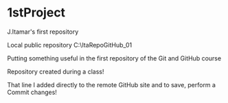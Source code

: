 # 1stProject
 J.Itamar's first repository

Local public repository C:\ItaRepoGitHub_01

Putting something useful in the first repository of the Git and GitHub course

Repository created during a class!

That line I added directly to the remote GitHub site and to save, perform a Commit changes!
